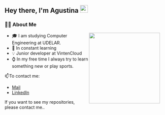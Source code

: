 <h2> Hey there, I'm Agustina <img src="https://media.giphy.com/media/hvRJCLFzcasrR4ia7z/giphy.gif" width="25px"> </h2>
<h3>👩‍💻 About Me </h3>

<img align='right' src="https://camo.githubusercontent.com/1dffb6a6ad27bc1d0ae25d7e699f69aab8f5352f241770daf62efc1b436c70df/68747470733a2f2f6d656469612e67697068792e636f6d2f6d656469612f6965796c397a6d436a4f3462347436716f592f67697068792e676966" width="230">

- 🎓 I am studying Computer Engineering at UDELAR.
- 🌱 In constant learning
- 💡 Junior developer at VintenCloud
- ⌚ In my free time I always try to learn something new or play sports.

📫To contact me:
* [Mail](mailto:agustinamartinez1044@gmail.com)
* [LinkedIn](https://www.linkedin.com/in/agustinamartinez1044/)    

If you want to see my repositories, please contact me..
